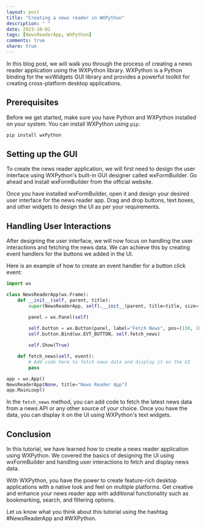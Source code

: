 ```yaml
---
layout: post
title: "Creating a news reader in WXPython"
description: " "
date: 2023-10-01
tags: [NewsReaderApp, WXPython]
comments: true
share: true
---
```


In this blog post, we will walk you through the process of creating a news reader application using the WXPython library. WXPython is a Python binding for the wxWidgets GUI library and provides a powerful toolkit for creating cross-platform desktop applications.

## Prerequisites

Before we get started, make sure you have Python and WXPython installed on your system. You can install WXPython using `pip`:

```python
pip install wxPython
```

## Setting up the GUI

To create the news reader application, we will first need to design the user interface using WXPython's built-in GUI designer called wxFormBuilder. Go ahead and install wxFormBuilder from the official website.

Once you have installed wxFormBuilder, open it and design your desired user interface for the news reader app. Drag and drop buttons, text boxes, and other widgets to design the UI as per your requirements.

## Handling User Interactions

After designing the user interface, we will now focus on handling the user interactions and fetching the news data. We can achieve this by creating event handlers for the buttons we added in the UI.

Here is an example of how to create an event handler for a button click event:

```python
import wx

class NewsReaderApp(wx.Frame):
    def __init__(self, parent, title):
        super(NewsReaderApp, self).__init__(parent, title=title, size=(400, 300))

        panel = wx.Panel(self)
        
        self.button = wx.Button(panel, label="Fetch News", pos=(150, 100))
        self.button.Bind(wx.EVT_BUTTON, self.fetch_news)

        self.Show(True)

    def fetch_news(self, event):
        # Add code here to fetch news data and display it on the UI
        pass

app = wx.App()
NewsReaderApp(None, title="News Reader App")
app.MainLoop()
```

In the `fetch_news` method, you can add code to fetch the latest news data from a news API or any other source of your choice. Once you have the data, you can display it on the UI using WXPython's text widgets.

## Conclusion

In this tutorial, we have learned how to create a news reader application using WXPython. We covered the basics of designing the UI using wxFormBuilder and handling user interactions to fetch and display news data.

With WXPython, you have the power to create feature-rich desktop applications with a native look and feel on multiple platforms. Get creative and enhance your news reader app with additional functionality such as bookmarking, search, and filtering options.

Let us know what you think about this tutorial using the hashtag #NewsReaderApp and #WXPython.